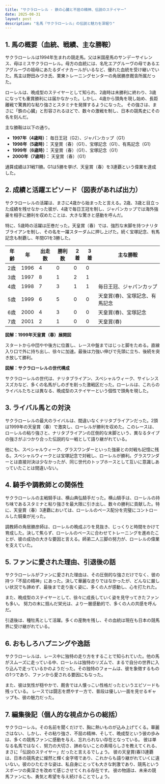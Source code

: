 ```yaml
---
title: "サクラローレル - 鉄の心臓と不屈の精神、伝説のステイヤー"
date: 2025-08-31
layout: post
description: "名馬『サクラローレル』の伝説と魅力を深堀り"
---
```


## 1. 馬の概要（血統、戦績、主な勝鞍）

サクラローレルは1994年生まれの競走馬。父は米国産馬のサンデーサイレンス、母はミスサクラローレル。母方の血統には、名牝エアグルーヴの母であるエアグルーヴの祖母にあたるダイナカールがいるなど、優れた血統を受け継いでいた。馬主は野田みづき氏、栗東トレーニングセンターの角居勝彦厩舎所属だった。

ローレルは、晩成型のステイヤーとして知られ、2歳時は未勝利に終わり、3歳になっても重賞勝利には届かなかった。しかし、4歳から頭角を現し始め、長距離戦で驚異的な粘り強さとスタミナを発揮するようになった。  その強さは、まさに「鉄の心臓」と形容されるほどで、数々の激戦を制し、日本の競馬史にその名を刻んだ。

主な勝鞍は以下の通り。

* **1997年（4歳時）：**  毎日王冠（G2）、ジャパンカップ（G1）
* **1998年（5歳時）：**  天皇賞（春）（G1）、宝塚記念（G1）、有馬記念（G1）
* **1999年（6歳時）：**  天皇賞（春）（G1）、宝塚記念（G1）
* **2000年（7歳時）：**  天皇賞（春）（G1）

通算成績は31戦11勝。G1は5勝を挙げ、天皇賞（春）を3連覇という偉業を達成した。


## 2. 成績と活躍エピソード（図表があれば出力）

サクラローレルの活躍は、まさに4歳から始まったと言える。2歳、3歳と目立った成績を残せなかった彼が、4歳で毎日王冠を制し、ジャパンカップでは海外強豪を相手に勝利を収めたことは、大きな驚きと感動を呼んだ。

特に、5歳時の活躍は圧巻だった。天皇賞（春）では、強烈な末脚を持つナリタブライアンを制し、その名を一躍スターダムに押し上げた。続く宝塚記念、有馬記念も制覇し、年間G1を3勝した。

| 年齢 | 年 | 出走数 | 勝利数 | 2着 | 3着 | 主な勝鞍 |
|---|---|---|---|---|---|---|
| 2歳 | 1996 | 4 | 0 | 0 | 0 |  |
| 3歳 | 1997 | 8 | 1 | 2 | 1 |  |
| 4歳 | 1998 | 7 | 3 | 1 | 1 | 毎日王冠、ジャパンカップ |
| 5歳 | 1999 | 6 | 5 | 0 | 0 | 天皇賞(春)、宝塚記念、有馬記念 |
| 6歳 | 2000 | 4 | 3 | 0 | 0 | 天皇賞(春)、宝塚記念 |
| 7歳 | 2001 | 2 | 1 | 0 | 0 | 天皇賞(春) |


**図解：1999年天皇賞（春）展開図**

スタートから中団やや後方に位置し、レース中盤まではじっと脚をためる。直線入り口で外に持ち出し、徐々に加速。最後は力強い伸びで先頭に立ち、後続を突き放して勝利。


**図解：サクラローレルの世代構成**

サクラローレルの世代は、ナリタブライアン、スペシャルウィーク、サイレンススズカなど、多くの名馬がしのぎを削った激戦区だった。ローレルは、これらのライバルたちとは異なる、晩成型のステイヤーという個性で頭角を現した。


## 3. ライバル馬との対決

サクラローレルの最大のライバルは、間違いなくナリタブライアンだった。2頭は1999年の天皇賞（春）で激突し、ローレルが勝利を収めた。このレースは、ローレルの粘り強さと、ナリタブライアンの圧倒的な末脚という、異なるタイプの強さがぶつかり合った伝説的な一戦として語り継がれている。

他にも、スペシャルウィーク、グラスワンダーといった強豪との対戦も記憶に残る。スペシャルウィークとは宝塚記念で対戦し、ローレルが勝利。グラスワンダーとは直接対決は少なかったが、同じ世代のトップホースとして互いに意識しあっていたことは間違いない。


## 4. 騎手や調教師との関係性

サクラローレルの主戦騎手は、横山典弘騎手だった。横山騎手は、ローレルの持ち味であるスタミナと粘り強さを最大限に引き出し、数々の勝利に貢献した。特に、天皇賞（春）3連覇においては、ローレルのペース配分を完璧にコントロールした騎乗が光った。

調教師の角居勝彦師は、ローレルの晩成ぶりを見抜き、じっくりと時間をかけて育成した。決して焦らず、ローレルのペースに合わせてトレーニングを進めたことが、彼の成功の大きな要因と言える。師弟二人三脚の努力が、ローレルの偉業を支えていた。


## 5. ファンに愛された理由、引退後の話

サクラローレルがファンに愛された理由は、その圧倒的な強さだけでなく、彼の持つ「不屈の精神」にあった。決して華麗な走りではなかったが、どんなに厳しい状況でも諦めず、最後まで走り抜く姿に、多くの人が感動し、心を打たれた。

また、晩成型のステイヤーとして、徐々に成長していく姿を見守ってきたファンも多い。  努力の末に掴んだ栄光は、より一層感動的で、多くの人の共感を呼んだ。

引退後は、種牡馬として活躍。多くの産駒を残し、その血統は現在も日本の競馬界に受け継がれている。


## 6. おもしろハプニングや逸話

サクラローレルは、レース中に独特の走り方をすることで知られていた。他の馬がスムーズに走っている中、ローレルは独特のリズムで、まるで自分の世界に入り込んで走っているかのようだった。その独特のフォームは、彼を象徴するものの1つであり、ファンから愛される要因にもなった。

また、彼は気性が穏やかで、厩舎では人懐っこい性格だったというエピソードも残っている。  レースでは闘志を燃やす一方で、普段は優しい一面を見せるギャップも、彼の魅力だった。


## 7. 編集後記（個人的な視点からの総括）

サクラローレル。その名前を聞くだけで、胸に熱いものが込み上げてくる。華麗さはない、しかし、その粘り強さ、不屈の精神、そして、晩成型という彼の歩みは、多くの競馬ファンに感動を与え、忘れられない存在となっている。  彼は単なる名馬ではなく、努力の大切さ、諦めないことの素晴らしさを教えてくれる、まさに「伝説のステイヤー」だったと言えるでしょう。  彼の天皇賞(春)3連覇は、日本の競馬史に燦然と輝く金字塔であり、これからも語り継がれていくに違いない。彼のひたむきな姿は、私自身にとっても大きな刺激であり、競馬というスポーツの奥深さを改めて感じさせてくれる存在です。  彼の物語は、未来の競馬ファンにも、勇気と希望を与え続けることでしょう。
